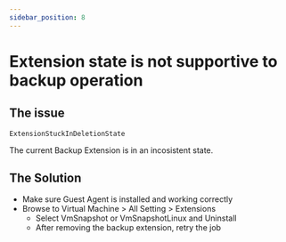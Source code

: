 ```yaml
---
sidebar_position: 8
---
```


# Extension state is not supportive to backup operation

## The issue

`ExtensionStuckInDeletionState`

The current Backup Extension is in an incosistent state.

## The Solution

- Make sure Guest Agent is installed and working correctly
- Browse to Virtual Machine > All Setting > Extensions
    - Select VmSnapshot or VmSnapshotLinux and Uninstall
    - After removing the backup extension, retry the job